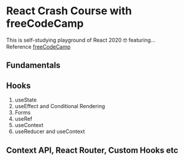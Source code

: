 # React Crash Course with freeCodeCamp

This is self-studying playground of React 2020 🤓 featuring...<br/>
Reference [freeCodeCamp](https://youtu.be/4UZrsTqkcW4)

## Fundamentals

## Hooks

1. useState
2. useEffect and Conditional Rendering
3. Forms
4. useRef
5. useContext
6. useReducer and useContext

## Context API, React Router, Custom Hooks etc
